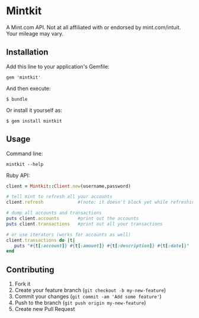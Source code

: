 # Mintkit

A Mint.com API.  Not at all affiliated with or endorsed by mint.com/intuit.  Your mileage may vary.

## Installation

Add this line to your application's Gemfile:

    gem 'mintkit'

And then execute:

    $ bundle

Or install it yourself as:

    $ gem install mintkit

## Usage

Command line: 

``` shell
mintkit --help
```

Ruby API: 

```ruby
client = Mintkit::Client.new(username,password)

# tell mint to refresh all your accounts
client.refresh             #(note: it doesn't block yet while refreshing)

# dump all accounts and transactions
puts client.accounts       #print out the accounts
puts client.transactions   #print out all your transactions

# or use iterators (works for accounts as well)
client.transactions do |t|
   puts "#{t[:account]} #{t[:amount]} #{t[:description]} #{t[:date]}"
end

```

## Contributing

1. Fork it
2. Create your feature branch (`git checkout -b my-new-feature`)
3. Commit your changes (`git commit -am 'Add some feature'`)
4. Push to the branch (`git push origin my-new-feature`)
5. Create new Pull Request
